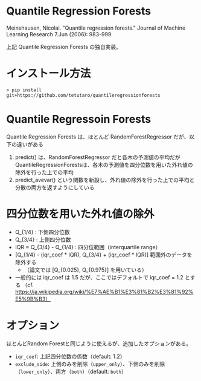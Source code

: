 # Quantile Regression Forests

Meinshausen, Nicolai. "Quantile regression forests." Journal of Machine Learning Research 7.Jun (2006): 983-999.

上記 Quantile Regression Forests の独自実装。

# インストール方法

`> pip install git+https://github.com/tetutaro/quantileregressionforests`

# Quantile Regressoin Forests

Quantile Regression Forests は、ほとんど RandomForestRegressor だが、以下の違いがある
1. predict() は、RandomForestRegressor だと各木の予測値の平均だがQuantileRegressionForestsは、各木の予測値を四分位数を用いた外れ値の除外を行った上での平均
2. predict\_avevar() という関数を新設し、外れ値の除外を行った上での平均と分散の両方を返すようにしている

# 四分位数を用いた外れ値の除外

* Q\_{1/4} : 下側四分位数
* Q\_{3/4} : 上側四分位数
* IQR = Q\_{3/4} - Q\_{1/4} : 四分位範囲（interquartile range）
* [Q\_{1/4} - (iqr\_coef * IQR), Q\_{3/4} + (iqr\_coef * IQR)] 範囲外のデータを除外する
    * （論文では [Q\_{0.025}, Q\_{0.975}] を用いている）
* 一般的には iqr\_coef は 1.5 だが、ここではデフォルトで iqr\_coef = 1.2 とする
（cf. https://ja.wikipedia.org/wiki/%E7%AE%B1%E3%81%B2%E3%81%92%E5%9B%B3）

# オプション

ほとんどRandom Forestと同じように使えるが、追加したオプションがある。

* `iqr_coef`: 上記四分位数の係数（default: 1.2）
* `exclude_side`: 上側のみを削除（`upper_only`）、下側のみを削除（`lower_only`）、両方（`both`）（default: `both`）


